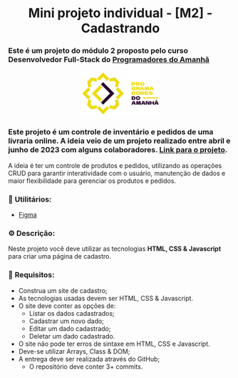 <h1 align = "center">Mini projeto individual - [M2] - Cadastrando

### Este é um projeto do módulo 2 proposto pelo curso Desenvolvedor Full-Stack do [Programadores do Amanhã](https://programadoresdoamanha.org/)

<div align = "center">
    <img src="assets/imgs/logo_PdA.png" height = "100px" width = "auto">
</div>

### Este projeto é um controle de inventário e pedidos de uma livraria online. A ideia veio de um projeto realizado entre abril e junho de 2023 com alguns colaboradores. [Link para o projeto](https://github.com/jhulyanne/livraria-do-tempo).

A ideia é ter um controle de produtos e pedidos, utilizando as operações CRUD para garantir interatividade com o usuário, manutenção de dados e maior flexibilidade para gerenciar os produtos e pedidos.

### 📌 **Utilitários:**
- [Figma](https://www.figma.com/design/bcqhIZjqezCQ4gQ0exdDu5/Cadastrando?node-id=0-1&node-type=canvas&t=jdJtqI9HOQlbx8e4-0)

### ⚙️ **Descrição:** 
Neste projeto você deve utilizar as tecnologias **HTML, CSS & Javascript** para criar uma página de cadastro.

### 🎯 **Requisitos:**
- Construa um site de cadastro;
- As tecnologias usadas devem ser HTML, CSS & Javascript.
- O site deve conter as opções de:
    - Listar os dados cadastrados;
    - Cadastrar um novo dado;
    - Editar um dado cadastrado;
    - Deletar um dado cadastrado.
- O site não pode ter erros de sintaxe em HTML, CSS e Javascript.
- Deve-se utilizar Arrays, Class & DOM;
- A entrega deve ser realizada através do GitHub;
    - O repositório deve conter 3+ commits.